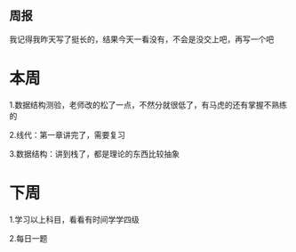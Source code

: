 ## 周报
我记得我昨天写了挺长的，结果今天一看没有，不会是没交上吧，再写一个吧
# 本周
1.数据结构测验，老师改的松了一点，不然分就很低了，有马虎的还有掌握不熟练的

2.线代：第一章讲完了，需要复习

3.数据结构：讲到栈了，都是理论的东西比较抽象
# 下周
1.学习以上科目，看看有时间学学四级

2.每日一题
